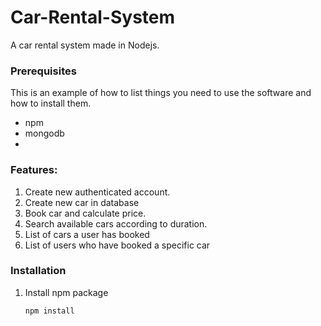 # Car-Rental-System
A car rental system made in Nodejs.

### Prerequisites

This is an example of how to list things you need to use the software and how to install them.
* npm
* mongodb
* 
### Features:
1. Create new authenticated account.
2. Create new car in database
3. Book car and calculate price.
4. Search available cars according to duration.
5. List of cars a user has booked
6. List of users who have booked a specific car
 

### Installation

1. Install npm package
   ```sh
   npm install
   ```

